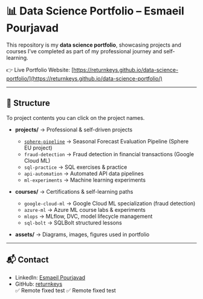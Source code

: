 # 📊 Data Science Portfolio – Esmaeil Pourjavad  

This repository is my **data science portfolio**, showcasing projects and courses I’ve completed as part of my professional journey and self-learning.  

👉 Live Portfolio Website: [https://returnkeys.github.io/data-science-portfolio/](https://returnkeys.github.io/data-science-portfolio/)  

---

## 📂 Structure  

To project contents you can click on the project names.

- **projects/** → Professional & self-driven projects  
  - [`sphere-pipeline`](https://returnkeys.github.io/data-science-portfolio/projects/sphere-pipeline/) → Seasonal Forecast Evaluation Pipeline (Sphere EU project)  
  - `fraud-detection` → Fraud detection in financial transactions (Google Cloud ML)  
  - `sql-practice` → SQL exercises & practice  
  - `api-automation` → Automated API data pipelines  
  - `ml-experiments` → Machine learning experiments  

- **courses/** → Certifications & self-learning paths  
  - `google-cloud-ml` → Google Cloud ML specialization (fraud detection)  
  - `azure-ml` → Azure ML course labs & experiments  
  - `mlops` → MLflow, DVC, model lifecycle management  
  - `sql-bolt` → SQLBolt structured lessons  

- **assets/** → Diagrams, images, figures used in portfolio  

---

## 📬 Contact  
- LinkedIn: [Esmaeil Pourjavad](https://www.linkedin.com/in/esmaeil-pourjavad-091b861b3)  
- GitHub: [returnkeys](https://github.com/returnkeys)  
✅ Remote fixed test
✅ Remote fixed test
